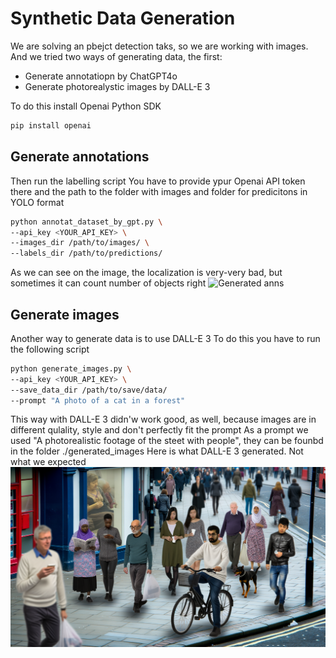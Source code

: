 # Synthetic Data Generation


We are solving an pbejct detection taks, so we are working with images. And we tried two ways of generating data, the first:
- Generate annotatiopn by ChatGPT4o
- Generate photorealystic images by DALL-E 3



To do this install Openai Python SDK
```bash
pip install openai
```

## Generate annotations
Then run the labelling script
You have to provide ypur Openai API token there and the path to the folder with images and folder for predicitons in YOLO format
```bash
python annotat_dataset_by_gpt.py \
--api_key <YOUR_API_KEY> \
--images_dir /path/to/images/ \
--labels_dir /path/to/predictions/
```

As we can see on the image, the localization is very-very bad, but sometimes it can count number of objects right
![Generated anns](./ann_result/ann_visuzlization.png)

## Generate images
Another way to generate data is to use DALL-E 3
To do this you have to run the following script
```bash
python generate_images.py \
--api_key <YOUR_API_KEY> \
--save_data_dir /path/to/save/data/
--prompt "A photo of a cat in a forest"
```

This way with DALL-E 3 didn'w work good, as well, because images are in different qulality, style and don't perfectly fit the prompt
As a prompt we used "A photorealistic footage of the steet with people", they can be founbd in the folder ./generated_images
Here is what DALL-E 3 generated. Not what we expected
![Generated image](./generated_images/image_3.jpg)
